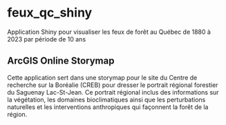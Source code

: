 # feux_qc_shiny
Application Shiny pour visualiser les feux de forêt au Québec de 1880 à 2023 par période de 10 ans

## ArcGIS Online Storymap
Cette application sert dans une storymap pour le site du Centre de recherche sur la Boréalie (CREB) pour dresser le portrait régional forestier du Saguenay Lac-St-Jean. Ce portrait régional inclus des informations sur la végétation, les domaines bioclimatiques ainsi que les perturbations naturelles et les interventions anthropiques qui façonnent la forêt de la région.